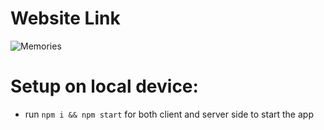# Website Link

![Memories](https://i.ibb.co/Z8Y0CJv/Screenshot-2020-10-30-at-11-10-04.png)

# Setup on local device:
- run ```npm i && npm start``` for both client and server side to start the app
